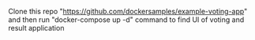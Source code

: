 Clone this repo "https://github.com/dockersamples/example-voting-app" and then run "docker-compose up -d" command to find UI of voting and result application